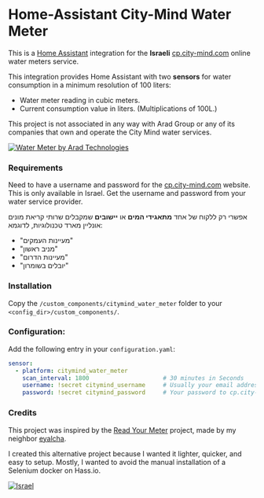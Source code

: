 # Home-Assistant City-Mind Water Meter
This is a [Home Assistant](https://www.home-assistant.io/) integration for the **Israeli** [cp.city-mind.com](https://cp.city-mind.com) 
online water meters service. 

This integration provides Home Assistant with two **sensors** for water consumption in a minimum resolution of 100 liters:
  - Water meter reading in cubic meters.
  - Current consumption value in liters. (Multiplications of 100L.)

This project is not associated in any way with Arad Group or any of its companies that own and operate the City Mind water services.

<!-- 
[![Water Meter by Arad Technologies](https://arad.co.il/assets/Copy-of-OE-register.jpg "Water Meter by Arad Technologies")](https://arad.co.il/products/residential/ "Water Meter by Arad Technologies")
-->
[![Water Meter by Arad Technologies](https://arad.co.il/assets/Copy-of-Gladiator1.png "Water Meter by Arad Technologies")](https://arad.co.il/products/residential/ "Water Meter by Arad Technologies")

### Requirements
Need to have a username and password for the [cp.city-mind.com](https://cp.city-mind.com/ "cp.city-mind.com") website.  This is only available in Israel. Get the username and password from your water service provider.

אפשרי רק ללקוח של אחד **מתאגידי המים** או **יישובים** שמקבלים שרותי קריאת מונים אונליין מארד טכנולוגיות, לדוגמא:
  - "מעיינות העמקים"
  - "מניב ראשון"
  - "מעיינות הדרום"
  - "יובלים בשומרון"


### Installation
Copy the `/custom_components/citymind_water_meter` folder to your `<config_dir>/custom_components/`.

### Configuration:

Add the following entry in your `configuration.yaml`:

```yaml
sensor:
  - platform: citymind_water_meter
    scan_interval: 1800                     # 30 minutes in Seconds
    username: !secret citymind_username     # Usually your email address
    password: !secret citymind_password     # Your password to cp.city-mind.com website
```
### Credits
This project was inspired by the [Read Your Meter](https://github.com/eyalcha/read_your_meter "Read Your Meter") 
project, made by my neighbor [eyalcha](https://github.com/eyalcha/).

I created this alternative project because I wanted it lighter, quicker, and easy to
setup.  Mostly, I wanted to avoid the manual installation of a Selenium docker on Hass.io.

[![Israel](https://raw.githubusercontent.com/hjnilsson/country-flags/master/png250px/il.png "Water Meter by Arad Technologies")](https://arad.co.il/products/residential/ "Israel Flag")
